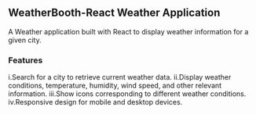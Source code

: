 ## WeatherBooth-React Weather Application
A Weather application built with React to display weather information for a given city.

### Features
i.Search for a city to retrieve current weather data.
ii.Display weather conditions, temperature, humidity, wind speed, and other relevant information.
iii.Show icons corresponding to different weather conditions.
iv.Responsive design for mobile and desktop devices.




